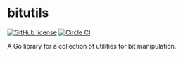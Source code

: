 # bitutils

[![GitHub license](https://img.shields.io/github/license/yusaku/bitutils.svg)](https://github.com/yusaku/bitutils/blob/master/LICENSE)
[![Circle CI](https://circleci.com/gh/yusaku/bitutils.svg?style=shield&circle-token=c1adbbe652069cf06bb0334e8b802be3aedf1d50)](https://circleci.com/gh/yusaku/bitutils)

A Go library for a collection of utilities for bit manipulation.
